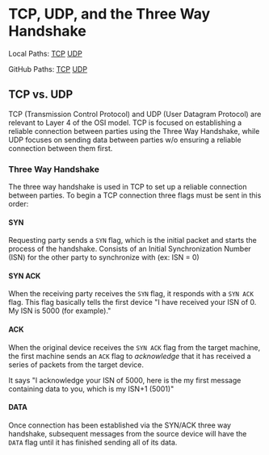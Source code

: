 
# TCP, UDP, and the Three Way Handshake
Local Paths:
[TCP](/networking/protocols/TCP.md)
[UDP](/networking/protocols/UDP.md)

GitHub Paths:
[TCP](https://github.com/TrshPuppy/obsidian-notes/blob/main/networking/protocols/TCP.md)
[UDP](https://github.com/TrshPuppy/obsidian-notes/blob/main/networking/protocols/UDP.md)

## TCP vs. UDP
TCP (Transmission Control Protocol) and UDP (User Datagram Protocol) are relevant to Layer 4 of the OSI model. TCP is focused on establishing a reliable connection between parties using the Three Way Handshake, while UDP focuses on sending data between parties w/o ensuring a reliable connection between them first.

### Three Way Handshake
The three way handshake is used in TCP to set up a reliable connection between parties. To begin a TCP connection three flags must be sent in this order:

#### SYN
Requesting party sends a `SYN` flag, which is the initial packet and starts the process of the handshake. Consists of an Initial Synchronization Number (ISN) for the other party to synchronize with (ex: ISN = 0)

#### SYN ACK
When the receiving party receives the `SYN` flag, it responds with a `SYN ACK` flag. This flag basically tells the first device "I have received your ISN of 0. My ISN is 5000 (for example)."

#### ACK
When the original device receives the `SYN ACK` flag from the target machine, the first machine sends an `ACK` flag to *acknowledge* that it has received a series of packets from the target device.

It says "I acknowledge your ISN of 5000, here is the my first message containing data to you, which is my ISN+1 (5001)"

#### DATA
Once connection has been established via the SYN/ACK three way handshake, subsequent messages from the source device will have the `DATA` flag until it has finished sending all of its data.

